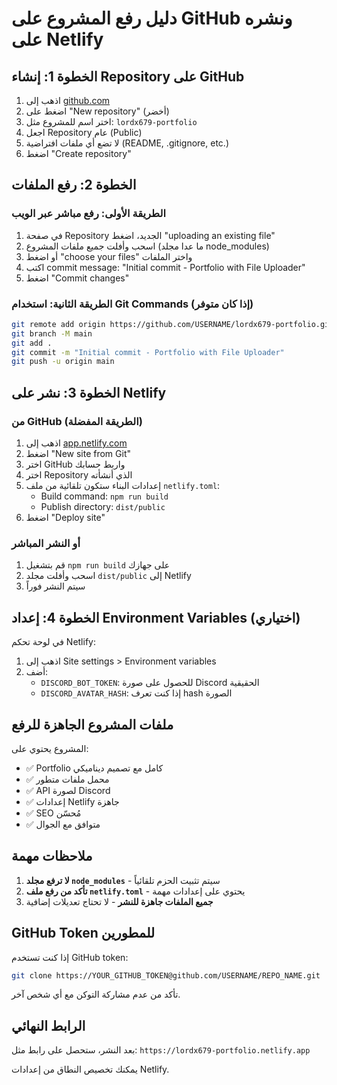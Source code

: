 # دليل رفع المشروع على GitHub ونشره على Netlify

## الخطوة 1: إنشاء Repository على GitHub

1. اذهب إلى [github.com](https://github.com)
2. اضغط على "New repository" (أخضر)
3. اختر اسم للمشروع مثل: `lordx679-portfolio`
4. اجعل Repository عام (Public)
5. لا تضع أي ملفات افتراضية (README, .gitignore, etc.)
6. اضغط "Create repository"

## الخطوة 2: رفع الملفات

### الطريقة الأولى: رفع مباشر عبر الويب

1. في صفحة Repository الجديد، اضغط "uploading an existing file"
2. اسحب وأفلت جميع ملفات المشروع (ما عدا مجلد node_modules)
3. أو اضغط "choose your files" واختر الملفات
4. اكتب commit message: "Initial commit - Portfolio with File Uploader"
5. اضغط "Commit changes"

### الطريقة الثانية: استخدام Git Commands (إذا كان متوفر)

```bash
git remote add origin https://github.com/USERNAME/lordx679-portfolio.git
git branch -M main
git add .
git commit -m "Initial commit - Portfolio with File Uploader"
git push -u origin main
```

## الخطوة 3: نشر على Netlify

### من GitHub (الطريقة المفضلة)

1. اذهب إلى [app.netlify.com](https://app.netlify.com)
2. اضغط "New site from Git"
3. اختر GitHub واربط حسابك
4. اختر Repository الذي أنشأته
5. إعدادات البناء ستكون تلقائية من ملف `netlify.toml`:
   - Build command: `npm run build`
   - Publish directory: `dist/public`
6. اضغط "Deploy site"

### أو النشر المباشر

1. قم بتشغيل `npm run build` على جهازك
2. اسحب وأفلت مجلد `dist/public` إلى Netlify
3. سيتم النشر فوراً

## الخطوة 4: إعداد Environment Variables (اختياري)

في لوحة تحكم Netlify:
1. اذهب إلى Site settings > Environment variables
2. أضف:
   - `DISCORD_BOT_TOKEN`: للحصول على صورة Discord الحقيقية
   - `DISCORD_AVATAR_HASH`: إذا كنت تعرف hash الصورة

## ملفات المشروع الجاهزة للرفع

المشروع يحتوي على:
- ✅ Portfolio كامل مع تصميم ديناميكي
- ✅ محمل ملفات متطور
- ✅ API لصورة Discord
- ✅ إعدادات Netlify جاهزة
- ✅ SEO مُحسّن
- ✅ متوافق مع الجوال

## ملاحظات مهمة

1. **لا ترفع مجلد `node_modules`** - سيتم تثبيت الحزم تلقائياً
2. **تأكد من رفع ملف `netlify.toml`** - يحتوي على إعدادات مهمة
3. **جميع الملفات جاهزة للنشر** - لا تحتاج تعديلات إضافية

## GitHub Token للمطورين

إذا كنت تستخدم GitHub token:

```bash
git clone https://YOUR_GITHUB_TOKEN@github.com/USERNAME/REPO_NAME.git
```

تأكد من عدم مشاركة التوكن مع أي شخص آخر.

## الرابط النهائي

بعد النشر، ستحصل على رابط مثل:
`https://lordx679-portfolio.netlify.app`

يمكنك تخصيص النطاق من إعدادات Netlify.